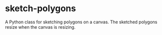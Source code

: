 # sketch-polygons
A Python class for sketching polygons on a canvas. The sketched polygons resize when the canvas is resizing.
